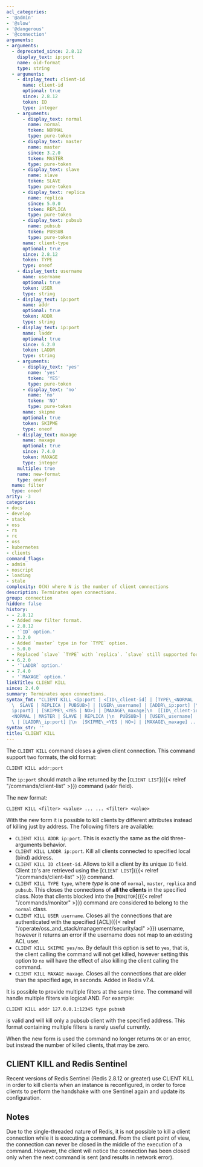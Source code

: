 ```yaml
---
acl_categories:
- '@admin'
- '@slow'
- '@dangerous'
- '@connection'
arguments:
- arguments:
  - deprecated_since: 2.8.12
    display_text: ip:port
    name: old-format
    type: string
  - arguments:
    - display_text: client-id
      name: client-id
      optional: true
      since: 2.8.12
      token: ID
      type: integer
    - arguments:
      - display_text: normal
        name: normal
        token: NORMAL
        type: pure-token
      - display_text: master
        name: master
        since: 3.2.0
        token: MASTER
        type: pure-token
      - display_text: slave
        name: slave
        token: SLAVE
        type: pure-token
      - display_text: replica
        name: replica
        since: 5.0.0
        token: REPLICA
        type: pure-token
      - display_text: pubsub
        name: pubsub
        token: PUBSUB
        type: pure-token
      name: client-type
      optional: true
      since: 2.8.12
      token: TYPE
      type: oneof
    - display_text: username
      name: username
      optional: true
      token: USER
      type: string
    - display_text: ip:port
      name: addr
      optional: true
      token: ADDR
      type: string
    - display_text: ip:port
      name: laddr
      optional: true
      since: 6.2.0
      token: LADDR
      type: string
    - arguments:
      - display_text: 'yes'
        name: 'yes'
        token: 'YES'
        type: pure-token
      - display_text: 'no'
        name: 'no'
        token: 'NO'
        type: pure-token
      name: skipme
      optional: true
      token: SKIPME
      type: oneof
    - display_text: maxage
      name: maxage
      optional: true
      since: 7.4.0
      token: MAXAGE
      type: integer
    multiple: true
    name: new-format
    type: oneof
  name: filter
  type: oneof
arity: -3
categories:
- docs
- develop
- stack
- oss
- rs
- rc
- oss
- kubernetes
- clients
command_flags:
- admin
- noscript
- loading
- stale
complexity: O(N) where N is the number of client connections
description: Terminates open connections.
group: connection
hidden: false
history:
- - 2.8.12
  - Added new filter format.
- - 2.8.12
  - '`ID` option.'
- - 3.2.0
  - Added `master` type in for `TYPE` option.
- - 5.0.0
  - Replaced `slave` `TYPE` with `replica`. `slave` still supported for backward compatibility.
- - 6.2.0
  - '`LADDR` option.'
- - 7.4.0
  - '`MAXAGE` option.'
linkTitle: CLIENT KILL
since: 2.4.0
summary: Terminates open connections.
syntax_fmt: "CLIENT KILL <ip:port | <[ID\_client-id] | [TYPE\_<NORMAL | MASTER |\n\
  \  SLAVE | REPLICA | PUBSUB>] | [USER\_username] | [ADDR\_ip:port] |\n  [LADDR\_\
  ip:port] | [SKIPME\_<YES | NO>] | [MAXAGE\_maxage]\n  [[ID\_client-id] | [TYPE\_\
  <NORMAL | MASTER | SLAVE | REPLICA |\n  PUBSUB>] | [USER\_username] | [ADDR\_ip:port]\
  \ | [LADDR\_ip:port] |\n  [SKIPME\_<YES | NO>] | [MAXAGE\_maxage] ...]>>"
syntax_str: ''
title: CLIENT KILL
---
```

The `CLIENT KILL` command closes a given client connection. This command support two formats, the old format:

    CLIENT KILL addr:port

The `ip:port` should match a line returned by the [`CLIENT LIST`]({{< relref "/commands/client-list" >}}) command (`addr` field).

The new format:

    CLIENT KILL <filter> <value> ... ... <filter> <value>

With the new form it is possible to kill clients by different attributes
instead of killing just by address. The following filters are available:

* `CLIENT KILL ADDR ip:port`. This is exactly the same as the old three-arguments behavior.
* `CLIENT KILL LADDR ip:port`. Kill all clients connected to specified local (bind) address.
* `CLIENT KILL ID client-id`. Allows to kill a client by its unique `ID` field. Client `ID`'s are retrieved using the [`CLIENT LIST`]({{< relref "/commands/client-list" >}}) command.
* `CLIENT KILL TYPE type`, where *type* is one of `normal`, `master`, `replica` and `pubsub`. This closes the connections of **all the clients** in the specified class. Note that clients blocked into the [`MONITOR`]({{< relref "/commands/monitor" >}}) command are considered to belong to the `normal` class.
* `CLIENT KILL USER username`. Closes all the connections that are authenticated with the specified [ACL]({{< relref "/operate/oss_and_stack/management/security/acl" >}}) username, however it returns an error if the username does not map to an existing ACL user.
* `CLIENT KILL SKIPME yes/no`. By default this option is set to `yes`, that is, the client calling the command will not get killed, however setting this option to `no` will have the effect of also killing the client calling the command.
* `CLIENT KILL MAXAGE maxage`. Closes all the connections that are older than the specified age, in seconds. Added in Redis v7.4.

It is possible to provide multiple filters at the same time. The command will handle multiple filters via logical AND. For example:

    CLIENT KILL addr 127.0.0.1:12345 type pubsub

is valid and will kill only a pubsub client with the specified address. This format containing multiple filters is rarely useful currently.

When the new form is used the command no longer returns `OK` or an error, but instead the number of killed clients, that may be zero.

## CLIENT KILL and Redis Sentinel

Recent versions of Redis Sentinel (Redis 2.8.12 or greater) use CLIENT KILL
in order to kill clients when an instance is reconfigured, in order to
force clients to perform the handshake with one Sentinel again and update
its configuration.

## Notes

Due to the single-threaded nature of Redis, it is not possible to
kill a client connection while it is executing a command. From
the client point of view, the connection can never be closed
in the middle of the execution of a command. However, the client
will notice the connection has been closed only when the
next command is sent (and results in network error).
